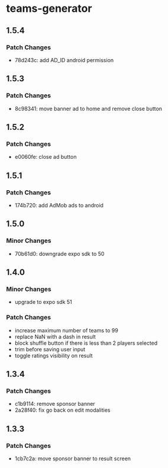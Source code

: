 # teams-generator

## 1.5.4

### Patch Changes

- 78d243c: add AD_ID android permission

## 1.5.3

### Patch Changes

- 8c98341: move banner ad to home and remove close button

## 1.5.2

### Patch Changes

- e0060fe: close ad button

## 1.5.1

### Patch Changes

- 174b720: add AdMob ads to android

## 1.5.0

### Minor Changes

- 70b61d0: downgrade expo sdk to 50

## 1.4.0

### Minor Changes

- upgrade to expo sdk 51

### Patch Changes

- increase maximum number of teams to 99
- replace NaN with a dash in result
- block shuffle button if there is less than 2 players selected
- trim before saving user input
- toggle ratings visibility on result

## 1.3.4

### Patch Changes

- c1b9114: remove sponsor banner
- 2a28f40: fix go back on edit modalities

## 1.3.3

### Patch Changes

- 1cb7c2a: move sponsor banner to result screen
